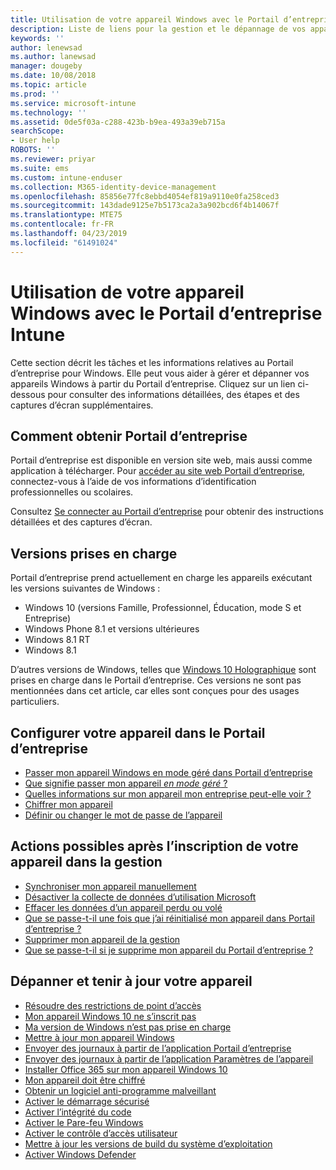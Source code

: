 ```yaml
---
title: Utilisation de votre appareil Windows avec le Portail d’entreprise Intune | Microsoft Docs
description: Liste de liens pour la gestion et le dépannage de vos appareils Windows à partir du Portail d’entreprise
keywords: ''
author: lenewsad
ms.author: lanewsad
manager: dougeby
ms.date: 10/08/2018
ms.topic: article
ms.prod: ''
ms.service: microsoft-intune
ms.technology: ''
ms.assetid: 0de5f03a-c288-423b-b9ea-493a39eb715a
searchScope:
- User help
ROBOTS: ''
ms.reviewer: priyar
ms.suite: ems
ms.custom: intune-enduser
ms.collection: M365-identity-device-management
ms.openlocfilehash: 85856e77fc8ebbd4054ef819a9110e0fa258ced3
ms.sourcegitcommit: 143dade9125e7b5173ca2a3a902bcd6f4b14067f
ms.translationtype: MTE75
ms.contentlocale: fr-FR
ms.lasthandoff: 04/23/2019
ms.locfileid: "61491024"
---
```

# <a name="using-your-windows-device-with-intune-company-portal"></a>Utilisation de votre appareil Windows avec le Portail d’entreprise Intune

Cette section décrit les tâches et les informations relatives au Portail d’entreprise pour Windows. Elle peut vous aider à gérer et dépanner vos appareils Windows à partir du Portail d’entreprise. Cliquez sur un lien ci-dessous pour consulter des informations détaillées, des étapes et des captures d’écran supplémentaires.  

## <a name="how-to-get-company-portal"></a>Comment obtenir Portail d’entreprise
Portail d’entreprise est disponible en version site web, mais aussi comme application à télécharger. Pour [accéder au site web Portail d’entreprise](https://go.microsoft.com/fwlink/?linkid=2010980), connectez-vous à l’aide de vos informations d’identification professionnelles ou scolaires.  

Consultez [Se connecter au Portail d’entreprise](https://docs.microsoft.com/intune-user-help/sign-in-to-the-company-portal) pour obtenir des instructions détaillées et des captures d’écran.

## <a name="supported-versions"></a>Versions prises en charge

Portail d’entreprise prend actuellement en charge les appareils exécutant les versions suivantes de Windows :

* Windows 10 (versions Famille, Professionnel, Éducation, mode S et Entreprise)
* Windows Phone 8.1 et versions ultérieures
* Windows 8.1 RT
* Windows 8.1

D’autres versions de Windows, telles que [Windows 10 Holographique](https://www.microsoft.com/hololens) sont prises en charge dans le Portail d’entreprise. Ces versions ne sont pas mentionnées dans cet article, car elles sont conçues pour des usages particuliers.

## <a name="set-up-your-device-in-the-company-portal"></a>Configurer votre appareil dans le Portail d’entreprise
- [Passer mon appareil Windows en mode géré dans Portail d’entreprise](windows-enrollment-company-portal.md)  
- [Que signifie passer mon appareil *en mode géré* ?](what-happens-if-you-install-the-company-portal-app-and-enroll-your-device-in-intune-windows.md)
- [Quelles informations sur mon appareil mon entreprise peut-elle voir ?](what-info-can-your-company-see-when-you-enroll-your-device-in-intune.md)
- [Chiffrer mon appareil](encrypt-your-device-windows.md)
- [Définir ou changer le mot de passe de l’appareil](set-or-change-your-password-windows.md)

## <a name="things-you-can-do-after-your-device-is-enrolled-in-management"></a>Actions possibles après l’inscription de votre appareil dans la gestion
- [Synchroniser mon appareil manuellement](sync-your-device-manually-windows.md)
- [Désactiver la collecte de données d’utilisation Microsoft](turn-off-microsoft-usage-data-collection-windows.md)
- [Effacer les données d’un appareil perdu ou volé](reset-erase-your-device-cpwebsite.md)
- [Que se passe-t-il une fois que j’ai réinitialisé mon appareil dans Portail d’entreprise ?](what-happens-if-you-reset-your-device-using-the-company-portal-windows.md)
- [Supprimer mon appareil de la gestion](unenroll-your-device-from-intune-windows.md)
- [Que se passe-t-il si je supprime mon appareil du Portail d’entreprise ?](what-happens-if-you-unenroll-your-device-from-intune-windows.md)

## <a name="troubleshoot-and-maintain-your-device"></a>Dépanner et tenir à jour votre appareil
* [Résoudre des restrictions de point d’accès](resolve-access-point-restrictions.md)
* [Mon appareil Windows 10 ne s’inscrit pas](troubleshoot-your-windows-10-device-windows.md)
* [Ma version de Windows n’est pas prise en charge](your-windows-version-isnt-yet-supported.md)
* [Mettre à jour mon appareil Windows](you-need-to-update-your-windows-device.md)
* [Envoyer des journaux à partir de l’application Portail d’entreprise](send-logs-to-your-it-admin-cp-windows.md)
* [Envoyer des journaux à partir de l’application Paramètres de l’appareil](send-logs-to-your-it-admin-settings-windows.md)
* [Installer Office 365 sur mon appareil Windows 10](install-office-windows.md)
* [Mon appareil doit être chiffré](you-need-to-enable-windows-encryption.md)
* [Obtenir un logiciel anti-programme malveillant](your-device-needs-antimalware-software.md)
* [Activer le démarrage sécurisé](you-need-to-enable-secure-boot-windows.md)
* [Activer l’intégrité du code](you-need-to-enable-code-integrity.md)
* [Activer le Pare-feu Windows](you-need-to-enable-defender-firewall-windows.md)
* [Activer le contrôle d’accès utilisateur](you-need-to-enable-uac-windows.md)
* [Mettre à jour les versions de build du système d’exploitation](you-need-to-update-os-build-version-windows.md)
* [Activer Windows Defender](turn-on-defender-windows.md)
